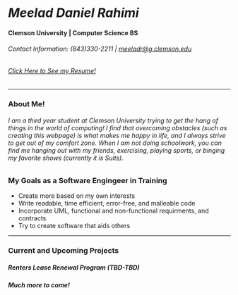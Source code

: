 <!---
Headings
# heading 1
## Heading 2
### Heading 3
#### Heading 4
##### Heading 5
###### Heading 6
-->

<!---
Styles

[bold text]
**enter text here**

[italic text]
*enter text here*

[bold & italic]
***enter text here***

[block quotes]
>enter text here

[Lists]
1. enter text
2. enter text

- enter item
- enter item
or
- enter item
  -
indented item
  -
another indented item

[Starting lists with numbers]
- 1968\ was the best year

[Imaging]
1. Open the file containing the Linux mascot.
2. Marvel at its beauty.

    ![Tux, the Linux mascot](/assets/images/tux.png)

3. Close the file.

[Horizontal Rules]
---

[Email Addresses & URLS]
<enter email address>
-->
# ***Meelad Daniel Rahimi***
#### **Clemson University | Computer Science BS**
###### *Contact Information: (843)330-2211 | <meeladr@g.clemson.edu>*
###### [*Click Here to See my Resume!*][1]
[1]: https://docs.google.com/document/d/1UkHA1bRVXrWOSeB0v8HuFMrc7Y1YjaWx/edit?usp=sharing&ouid=114430799450490931044&rtpof=true&sd=true

---
### **About Me!**
###### I am a third year student at Clemson University trying to get the hang of things in the world of computing! I find that overcoming obstacles (such as creating this webpage) is what makes me happy in life, and I always strive to get out of my comfort zone. When I am not doing schoolwork, you can find me hanging out with my friends, exercising, playing sports, or binging my favorite shows (currently it is Suits). 

### **My Goals as a Software Engingeer in Training**
- Create more based on my own interests
- Write readable, time efficient, error-free, and malleable code
- Incorporate UML, functional and non-functional requirments, and contracts
- Try to create software that aids others

---

### **Current and Upcoming Projects**
##### Renters Lease Renewal Program (TBD-TBD)
##### Much more to come!



